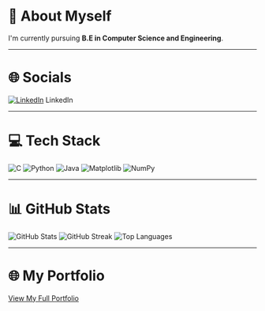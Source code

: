 # 🧠 About Myself
I'm currently pursuing **B.E in Computer Science and Engineering**.

---

# 🌐 Socials
[![LinkedIn](https://cdn-icons-png.flaticon.com/512/174/174857.png)](https://www.linkedin.com/in/sinchana-DR/) LinkedIn

---

# 💻 Tech Stack
![C](https://img.shields.io/badge/C-blue?logo=c&logoColor=white)
![Python](https://img.shields.io/badge/Python-3670A0?logo=python&logoColor=ffdd54)
![Java](https://img.shields.io/badge/Java-orange?logo=java&logoColor=white)
![Matplotlib](https://img.shields.io/badge/Matplotlib-11557c?logo=plotly&logoColor=white)
![NumPy](https://img.shields.io/badge/Numpy-013243?logo=numpy&logoColor=white)

---

# 📊 GitHub Stats
![GitHub Stats](https://github-readme-stats.vercel.app/api?username=Sinchana-DR&show_icons=true&theme=radical)
![GitHub Streak](https://github-readme-streak-stats.herokuapp.com?user=Sinchana-DR&theme=radical&hide_border=false)
![Top Languages](https://github-readme-stats.vercel.app/api/top-langs/?username=Sinchana-DR&layout=compact&theme=radical)

---

# 🌐 My Portfolio
[View My Full Portfolio](git.html)
